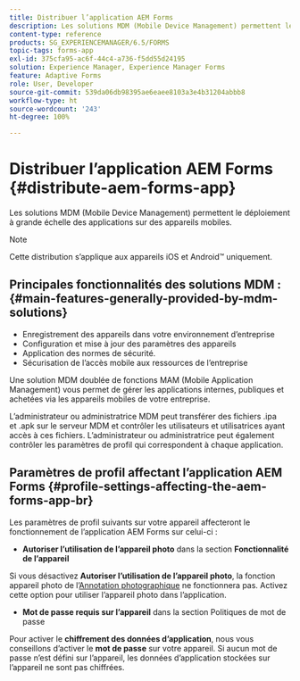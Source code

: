 ```yaml
---
title: Distribuer l’application AEM Forms
description: Les solutions MDM (Mobile Device Management) permettent le déploiement à grande échelle des applications sur des appareils mobiles.
content-type: reference
products: SG_EXPERIENCEMANAGER/6.5/FORMS
topic-tags: forms-app
exl-id: 375cfa95-ac6f-44c4-a736-f5dd55d24195
solution: Experience Manager, Experience Manager Forms
feature: Adaptive Forms
role: User, Developer
source-git-commit: 539da06db98395ae6eaee8103a3e4b31204abbb8
workflow-type: ht
source-wordcount: '243'
ht-degree: 100%

---
```


# Distribuer l’application AEM Forms {#distribute-aem-forms-app}

Les solutions MDM (Mobile Device Management) permettent le déploiement à grande échelle des applications sur des appareils mobiles.

>[!NOTE]
>
>Cette distribution s’applique aux appareils iOS et Android™ uniquement.

## Principales fonctionnalités des solutions MDM : {#main-features-generally-provided-by-mdm-solutions}

* Enregistrement des appareils dans votre environnement d’entreprise
* Configuration et mise à jour des paramètres des appareils
* Application des normes de sécurité.
* Sécurisation de l’accès mobile aux ressources de l’entreprise

Une solution MDM doublée de fonctions MAM (Mobile Application Management) vous permet de gérer les applications internes, publiques et achetées via les appareils mobiles de votre entreprise.

L’administrateur ou administratrice MDM peut transférer des fichiers .ipa et .apk sur le serveur MDM et contrôler les utilisateurs et utilisatrices ayant accès à ces fichiers. L’administrateur ou administratrice peut également contrôler les paramètres de profil qui correspondent à chaque application.

## Paramètres de profil affectant l’application AEM Forms {#profile-settings-affecting-the-aem-forms-app-br}

Les paramètres de profil suivants sur votre appareil affecteront le fonctionnement de lʼapplication AEM Forms sur celui-ci :

* **Autoriser l’utilisation de l’appareil photo** dans la section **Fonctionnalité de l’appareil**

Si vous désactivez **Autoriser l’utilisation de l’appareil photo**, la fonction appareil photo de l’[Annotation photographique](/help/forms/using/add-attachments.md) ne fonctionnera pas. Activez cette option pour utiliser l’appareil photo dans l’application.

* **Mot de passe requis sur l’appareil** dans la section Politiques de mot de passe

Pour activer le **chiffrement des données d’application**, nous vous conseillons d’activer le **mot de passe** sur votre appareil. Si aucun mot de passe n’est défini sur l’appareil, les données d’application stockées sur l’appareil ne sont pas chiffrées.

